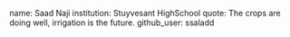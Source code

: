 name: Saad Naji
institution: Stuyvesant HighSchool
quote: The crops are doing well, irrigation is the future.
github_user: ssaladd
